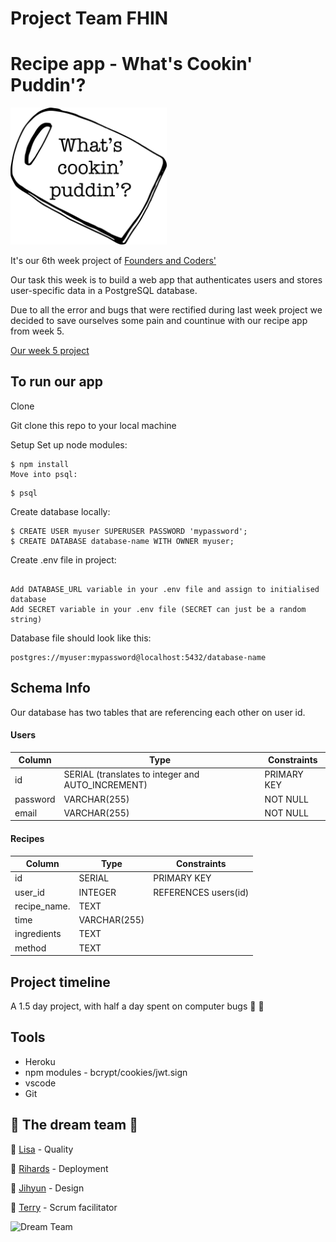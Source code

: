 # Project Team FHIN


# Recipe app - What's Cookin' Puddin'?

<img src="public/images/logo.png" alt="logo image" width="250rem">

It's our 6th week project of [Founders and Coders'](https://www.foundersandcoders.com/) 

Our task this week is to build a web app that authenticates users and stores user-specific data in a PostgreSQL database.


Due to all the error and bugs that were rectified during last week project we decided to save ourselves some pain and countinue with our recipe app from week 5.

[Our week 5 project](https://github.com/fac20/week5-FHIN)


## To run our app


Clone

Git clone this repo to your local machine

Setup
Set up node modules:


```
$ npm install
Move into psql:

```


```
$ psql

```

Create database locally:

```
$ CREATE USER myuser SUPERUSER PASSWORD 'mypassword';
$ CREATE DATABASE database-name WITH OWNER myuser;

```

Create .env file in project:


```

Add DATABASE_URL variable in your .env file and assign to initialised database
Add SECRET variable in your .env file (SECRET can just be a random string)

```
Database file should look like this:


```
postgres://myuser:mypassword@localhost:5432/database-name

```



## Schema Info

Our database has two tables that are referencing each other on user id.

#### Users

| Column     | Type                                              | Constraints |
| ---------- | ------------------------------------------------- | ----------- |
| id         | SERIAL (translates to integer and AUTO_INCREMENT) | PRIMARY KEY |
| password   | VARCHAR(255)                                      | NOT NULL    |
| email      | VARCHAR(255)                                      | NOT NULL


#### Recipes

| Column       | Type        | Constraints          |
| ------------ | ----------- | -------------------- |
| id           | SERIAL      | PRIMARY KEY          |
| user_id      | INTEGER     | REFERENCES users(id) |
| recipe_name. | TEXT        |                      |
| time         | VARCHAR(255)|                      |
| ingredients  | TEXT        |                      |
| method       | TEXT        |



## Project timeline

A 1.5 day project, with half a day spent on computer bugs :bug: :bug: 


## Tools

- Heroku
- npm modules - bcrypt/cookies/jwt.sign 
- vscode
- Git



## 🦄 The dream team 🦄

🌟 [Lisa](https://github.com/LiCern) - Quality

🌟 [Rihards](https://github.com/RihardsJ) - Deployment

🌟 [Jihyun](https://github.com/Jihyun-Janghttps://github.com/Jihyun-Jang) - Design

🌟 [Terry](https://github.com/RunGT) - Scrum facilitator

![Dream Team](https://media.giphy.com/media/Q7vMieVa8cK0FgKqlr/giphy.gif)
